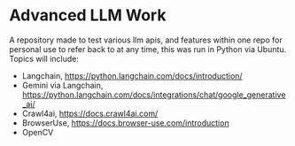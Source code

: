 # Advanced LLM Work
A repository made to test various llm apis, and features within one repo for personal use to refer back to at any time, this was run in Python via Ubuntu. Topics will include:
- Langchain, https://python.langchain.com/docs/introduction/
- Gemini via Langchain, https://python.langchain.com/docs/integrations/chat/google_generative_ai/
- Crawl4ai, https://docs.crawl4ai.com/
- BrowserUse, https://docs.browser-use.com/introduction
- OpenCV
